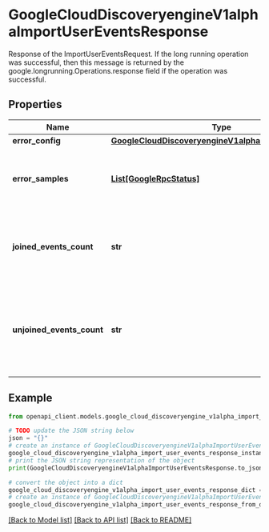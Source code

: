 # GoogleCloudDiscoveryengineV1alphaImportUserEventsResponse

Response of the ImportUserEventsRequest. If the long running operation was successful, then this message is returned by the google.longrunning.Operations.response field if the operation was successful.

## Properties

Name | Type | Description | Notes
------------ | ------------- | ------------- | -------------
**error_config** | [**GoogleCloudDiscoveryengineV1alphaImportErrorConfig**](GoogleCloudDiscoveryengineV1alphaImportErrorConfig.md) |  | [optional] 
**error_samples** | [**List[GoogleRpcStatus]**](GoogleRpcStatus.md) | A sample of errors encountered while processing the request. | [optional] 
**joined_events_count** | **str** | Count of user events imported with complete existing Documents. | [optional] 
**unjoined_events_count** | **str** | Count of user events imported, but with Document information not found in the existing Branch. | [optional] 

## Example

```python
from openapi_client.models.google_cloud_discoveryengine_v1alpha_import_user_events_response import GoogleCloudDiscoveryengineV1alphaImportUserEventsResponse

# TODO update the JSON string below
json = "{}"
# create an instance of GoogleCloudDiscoveryengineV1alphaImportUserEventsResponse from a JSON string
google_cloud_discoveryengine_v1alpha_import_user_events_response_instance = GoogleCloudDiscoveryengineV1alphaImportUserEventsResponse.from_json(json)
# print the JSON string representation of the object
print(GoogleCloudDiscoveryengineV1alphaImportUserEventsResponse.to_json())

# convert the object into a dict
google_cloud_discoveryengine_v1alpha_import_user_events_response_dict = google_cloud_discoveryengine_v1alpha_import_user_events_response_instance.to_dict()
# create an instance of GoogleCloudDiscoveryengineV1alphaImportUserEventsResponse from a dict
google_cloud_discoveryengine_v1alpha_import_user_events_response_from_dict = GoogleCloudDiscoveryengineV1alphaImportUserEventsResponse.from_dict(google_cloud_discoveryengine_v1alpha_import_user_events_response_dict)
```
[[Back to Model list]](../README.md#documentation-for-models) [[Back to API list]](../README.md#documentation-for-api-endpoints) [[Back to README]](../README.md)


